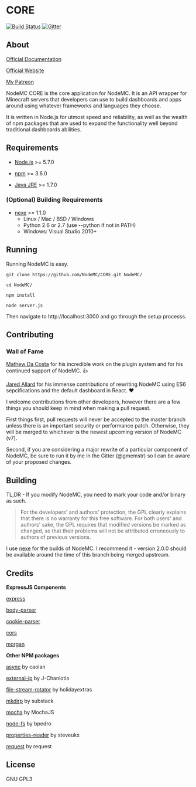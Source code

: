 # CORE

[![Build Status](http://ci.nodemc.space/buildStatus/icon?job=NodeMC)](http://nodemc.space:8080/job/NodeMC/) [![Gitter](https://img.shields.io/badge/slack-community-brightgreen.svg)](https://nodemc.space/slack/)

## About

[Official Documentation](https://nodemc.space/docs)

[Official Website](https://nodemc.space)

[My Patreon](https://www.patreon.com/gmemstr?ty=h)

NodeMC CORE is the core application for NodeMC. It is an API wrapper
for Minecraft servers that developers can use to build dashboards 
and apps around using whatever frameworks and languages they choose. 

It is written in Node.js for utmost speed and reliability, as well
as the wealth of npm packages that are used to expand the functionality
well beyond traditional dashboards abilities.

## Requirements

- [Node.js](https://nodejs.org/en/) >= 5.7.0

- [npm](https://www.npmjs.com/) >= 3.6.0

- [Java JRE](https://www.java.com/en/) >= 1.7.0

### (Optional) Building Requirements

- [nexe](https://jaredallard.me/nexe/) >= 1.1.0
    - Linux / Mac / BSD / Windows
    - Python 2.6 or 2.7 (use --python if not in PATH)
    - Windows: Visual Studio 2010+
    
## Running

Running NodeMC is easy. 

```
git clone https://github.com/NodeMC/CORE.git NodeMC/

cd NodeMC/

npm install

node server.js
```

Then navigate to http://localhost:3000 and go through the setup processs.

## Contributing

### Wall of Fame

[Mathew Da Costa](https://github.com/md678685) for his incredible work on the plugin system
and for his continued support of NodeMC. :thumbsup:

[Jared Allard](https://github.com/jaredallard) for his immense contributions of rewriting NodeMC
using ES6 sepcifications and the default dashboard in React. :heart:

I welcome contributions from other developers, however there are a few
things you should keep in mind when making a pull request.

First things first, pull requests will never be accepted to the master branch
unless there is an important security or performance patch. Otherwise, they will be
merged to whichever is the newest upcoming version of NodeMC (v7).

Second, if you are considering a major rewrite of a particular component of NodeMC,
be sure to run it by me in the Gitter (@gmemstr) so I can be aware of your proposed changes.

## Building

TL;DR - If you modify NodeMC, you need to mark your code and/or binary as such.

> For the developers' and authors' protection, the GPL clearly explains 
that there is no warranty for this free software.  For both users' and
authors' sake, the GPL requires that modified versions be marked as
changed, so that their problems will not be attributed erroneously to
authors of previous versions.

I use [nexe](https://github.com/jaredallard/nexe) for the builds of NodeMC. I recommend it - version 2.0.0
should be available around the time of this branch being merged upstream.

## Credits

**ExpressJS Components**

[express](http://expressjs.com/)

[body-parser](https://github.com/expressjs/body-parser)

[cookie-parser](https://github.com/expressjs/cookie-parser)

[cors](https://github.com/expressjs/cors)

[morgan](https://github.com/expressjs/morgan)

**Other NPM packages**

[async](https://github.com/caolan/async) by caolan

[external-ip](https://github.com/J-Chaniotis/external-ip) by J-Chaniotis

[file-stream-rotator](https://github.com/holidayextras/file-stream-rotator) by holidayextras

[mkdirp](https://github.com/substack/node-mkdirp) by substack

[mocha](https://mochajs.org/) by MochaJS

[node-fs](https://github.com/bpedro/node-fs) by bpedro

[properties-reader](https://github.com/steveukx/properties) by steveukx

[request](https://github.com/request/request) by request

## License

GNU GPL3